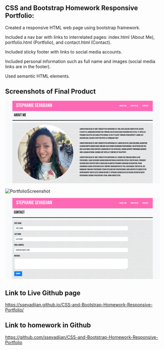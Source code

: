 ## CSS and Bootstrap Homework Responsive Portfolio:
Created a responsive HTML web page using bootstrap framework.

Included a nav bar with links to interrelated pages: index.html (About Me), portfolio.html (Portfolio), and contact.html (Contact).
 
Included sticky footer with links to social media accounts.

Included personal information such as full name and images (social media links are in the footer).

Used semantic HTML elements.



## Screenshots of Final Product

![AboutMeScreenshot](./images/AboutMeScreenshot.png)

![PortfolioScreenshot](./images/PortfolioScreenshot.png)

![ContactScreenshot](./images/ContactScreenshot.png)


## Link to Live Github page
https://ssevadjian.github.io/CSS-and-Bootstrap-Homework-Responsive-Portfolio/

## Link to homework in Github
https://github.com/ssevadjian/CSS-and-Bootstrap-Homework-Responsive-Portfolio